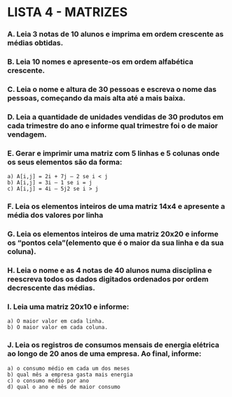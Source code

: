 # LISTA 4 - MATRIZES

### A. Leia 3 notas de 10 alunos e imprima em ordem crescente as médias obtidas.  
### B. Leia 10 nomes e apresente-os em ordem alfabética crescente.  
### C. Leia o nome e altura de 30 pessoas e escreva o nome das pessoas, começando da mais alta até a mais baixa.  
### D. Leia a quantidade de unidades vendidas de 30 produtos em cada trimestre do ano e informe qual trimestre foi o de maior vendagem.  
### E. Gerar e imprimir uma matriz com 5 linhas e 5 colunas onde os seus elementos são da forma:

    a) A[i,j] = 2i + 7j – 2 se i < j  
    b) A[i,j] = 3i – 1 se i = j
    c) A[i,j] = 4i – 5j2 se i > j  
### F. Leia os elementos inteiros de uma matriz 14x4 e apresente a média dos valores por linha  
### G. Leia os elementos inteiros de uma matriz 20x20 e informe os “pontos cela”(elemento que é o maior da sua linha e da sua coluna).  
### H. Leia o nome e as 4 notas de 40 alunos numa disciplina e reescreva todos os dados digitados ordenados por ordem decrescente das médias.  
### I. Leia uma matriz 20x10 e informe:  
    a) O maior valor em cada linha.  
    b) O maior valor em cada coluna. 
### J. Leia os registros de consumos mensais de energia elétrica ao longo de 20 anos de uma empresa. Ao final, informe:
    a) o consumo médio em cada um dos meses  
    b) qual mês a empresa gasta mais energia  
    c) o consumo médio por ano  
    d) qual o ano e mês de maior consumo  

